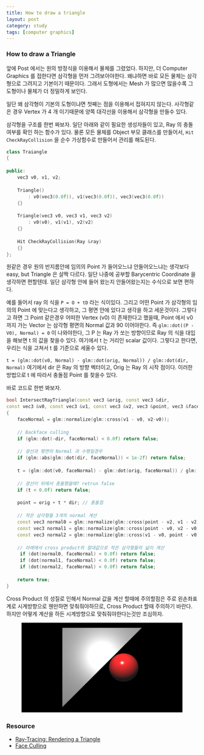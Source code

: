 ```yaml
---
title: How to draw a triangle
layout: post
category: study
tags: [computer graphics]
---
```


### How to draw a Triangle

앞에 Post 에서는 원의 방정식을 이용해서 물체를 그렸었다. 하지만, 더 Computer Graphics 를 접한다면 삼각형을 먼저 그려보아야한다. 왜냐하면 바로 모든 물체는 삼각형으로 그려지고 기본이기 때문이다. 그래서 도형에서는 Mesh 가 많으면 많을수록 그 도형이나 물체가 더 정밀하게 보인다.

일단 왜 삼각형이 기본의 도형이냐면 첫째는 점을 이용해서 접혀지지 않는다. 사각형같은 경우 Vertex 가 4 개 이기때문에 양쪽 대각선을 이용해서 삼각형을 만들수 있다.

삼각형을 구조를 한번 짜보자. 일단 아래와 같이 필요한 생성자들이 있고, Ray 의 충돌 여부를 확인 하는 함수가 있다. 물론 모든 물체를 Object 부모 클래스를 만들어서, `Hit CheckRayCollision` 을 순수 가상함수로 만들어서 관리를 해도된다.

```c++
class Traiangle
{

public:
    vec3 v0, v1, v2;

    Triangle()
        : v0(vec3(0.0f)), v1(vec3(0.0f)), vec3(vec3(0.0f))
    {}
    
    Triangle(vec3 v0, vec3 v1, vec3 v2)
        : v0(v0), v1(v1), v2(v2)
    {}

    Hit CheckRayCollision(Ray &ray)
    {}
};
```

원같은 경우 원의 반지름안에 임의의 Point 가 들어오느냐 안들어오느냐는 생각보다 easy, but Triangle 은 살짝 다르다. 일단 나중에 공부할 Barycentric Coordinate 을 생각하면 편할텐데. 일단 삼각형 안에 들어 왔는지 안들어왔는지는 수식으로 보면 편하다. 

예를 들어서 ray 의 식을 `P = O + tD` 라는 식이있다. 그리고 어떤 Point 가 삼각형의 임의의 Point 에 맞는다고 생각하고, 그 평면 안에 있다고 생각을 하고 세운것이다. 그렇다고 하면 그 Point 같은경우 어떠한 Vertex (v0) 이 존재한다고 했을때, Point 에서 v0 까지 가는 Vector 는 삼각형 평면의 Normal 값과 90 이어야한다. 즉 `glm::dot((P - V0), Normal) = 0` 이 나와야한다, 그 P 는 Ray 가 쏘는 방향이므로 Ray 의 식을 대입을 해보면 t 의 값을 찾을수 있다. 여기에서 t 는 거리인 scalar 값이다. 그렇다고 한다면, 우리는 식을 고쳐서 t 를 기준으로 세울수 있다.

`t = (glm::dot(v0, Normal) - glm::dot(orig, Normal)) / glm::dot(dir, Normal)` 여기에서 dir 은 Ray 의 방향 벡터이고, Orig 는 Ray 의 시작 점이다.
이러한 방법으로 t 에 따라서 충돌점 Point 를 찾을수 있다.

바로 코드로 한번 봐보자.

```c++
bool IntersectRayTriangle(const vec3 &orig, const vec3 &dir,
const vec3 &v0, const vec3 &v1, const vec3 &v2, vec3 &point, vec3 &faceNormal, float &t, float &u, float &v)
{
    faceNormal = glm::normalize(glm::cross(v1 - v0, v2-v0));
	
    // Backface culling
	if (glm::dot(-dir, faceNormal) < 0.0f) return false;
	
    // 광선과 평면의 Normal 과 수평일경우
    if (glm::abs(glm::dot(dir, faceNormal)) < 1e-2f) return false;

	t = (glm::dot(v0, faceNormal) - glm::dot(orig, faceNormal)) / glm::dot(dir, faceNormal);
	
    // 광선이 뒤에서 충돌했을때? retrun false
    if (t < 0.0f) return false;
	
    point = orig + t * dir; // 충돌점

	// 작은 삼각형들 3개의 normal 계산
	const vec3 normal0 = glm::normalize(glm::cross(point - v2, v1 - v2));
	const vec3 normal1 = glm::normalize(glm::cross(point - v0, v2 - v0));
	const vec3 normal2 = glm::normalize(glm::cross(v1 - v0, point - v0));

	// 아래에서 cross product의 절대값으로 작은 삼각형들의 넓이 계산
	 if (dot(normal0, faceNormal) < 0.0f) return false;
	 if (dot(normal1, faceNormal) < 0.0f) return false;
	 if (dot(normal2, faceNormal) < 0.0f) return false;

	return true;
}
```

Cross Product 의 성질로 인해서 Normal 값을 계산 할때에 주의할점은 주로 왼손좌표계로 시계방향으로 웬만하면 맞춰줘야하므로, Cross Product 할때 주의하기 바란다. 하지만 어떻게 계산을 하든 시계방향으로 맞춰줘야한다는것만 조심하자.

<figure>
  <img src = "../../../assets/img/photo/4-27-2023/sphere_triangle.JPG">
</figure>

### Resource
- [Ray-Tracing: Rendering a Triangle](https://www.scratchapixel.com/lessons/3d-basic-rendering/ray-tracing-rendering-a-triangle/ray-triangle-intersection-geometric-solution.html)
- [Face Culling](https://www.khronos.org/opengl/wiki/Face_Culling#:~:text=Given%20an%20ordering%20of%20the,clockwise%20around%20the%20triangle's%20center.)